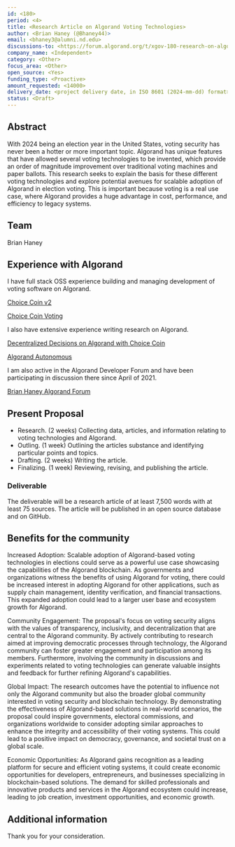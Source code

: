 ```yaml
---
id: <180>
period: <4>
title: <Research Article on Algorand Voting Technologies>
author: <Brian Haney (@Bhaney44)>
email: <bhaney3@alumni.nd.edu>
discussions-to: <https://forum.algorand.org/t/xgov-180-research-on-algorand-voting-technologies/11744>
company_name: <Independent>
category: <Other>
focus_area: <Other>
open_source: <Yes>
funding_type: <Proactive>
amount_requested: <14000>
delivery_date: <project delivery date, in ISO 8601 (2024-mm-dd) format>
status: <Draft>
---
```


## Abstract
With 2024 being an election year in the United States, voting security has never been a hotter or more important topic. Algorand has unique features that have allowed several voting technologies to be invented, which provide an order of magnitude improvement over traditional voting machines and paper ballots. This research seeks to explain the basis for these different voting technologies and explore potential avenues for scalable adoption of Algorand in election voting. This is important because voting is a real use case, where Algorand provides a huge advantage in cost, performance, and efficiency to legacy systems.

## Team
Brian Haney

## Experience with Algorand
I have full stack OSS experience building and managing development of voting software on Algorand.

<a href= "https://github.com/ChoiceCoin/v2"> Choice Coin v2 </a>

<a href= "https://github.com/ChoiceCoin/Voting"> Choice Coin Voting </a>

I also have extensive experience writing research on Algorand.

<a href="https://papers.ssrn.com/sol3/papers.cfm?abstract_id=3913316"> Decentralized Decisions on Algorand with Choice Coin </a>

<a href="https://papers.ssrn.com/sol3/papers.cfm?abstract_id=3819055"> Algorand Autonomous </a>

I am also active in the Algorand Developer Forum and have been participating in discussion there since April of 2021. 

<a href = "https://forum.algorand.org/u/bhaney44/notifications">Brian Haney Algorand Forum</a>

## Present Proposal
- Research. (2 weeks) Collecting data, articles, and information relating to voting technologies and Algorand.
- Outling. (1 week) Outlining the articles substance and identifying particular points and topics.
- Drafting. (2 weeks) Writing the article.
- Finalizing. (1 week) Reviewing, revising, and publishing the article.

### Deliverable
The deliverable will be a research article of at least 7,500 words with at least 75 sources. The article will be published in an open source database and on GitHub. 

## Benefits for the community
Increased Adoption: Scalable adoption of Algorand-based voting technologies in elections could serve as a powerful use case showcasing the capabilities of the Algorand blockchain. As governments and organizations witness the benefits of using Algorand for voting, there could be increased interest in adopting Algorand for other applications, such as supply chain management, identity verification, and financial transactions. This expanded adoption could lead to a larger user base and ecosystem growth for Algorand.

Community Engagement: The proposal's focus on voting security aligns with the values of transparency, inclusivity, and decentralization that are central to the Algorand community. By actively contributing to research aimed at improving democratic processes through technology, the Algorand community can foster greater engagement and participation among its members. Furthermore, involving the community in discussions and experiments related to voting technologies can generate valuable insights and feedback for further refining Algorand's capabilities.

Global Impact: The research outcomes have the potential to influence not only the Algorand community but also the broader global community interested in voting security and blockchain technology. By demonstrating the effectiveness of Algorand-based solutions in real-world scenarios, the proposal could inspire governments, electoral commissions, and organizations worldwide to consider adopting similar approaches to enhance the integrity and accessibility of their voting systems. This could lead to a positive impact on democracy, governance, and societal trust on a global scale.

Economic Opportunities: As Algorand gains recognition as a leading platform for secure and efficient voting systems, it could create economic opportunities for developers, entrepreneurs, and businesses specializing in blockchain-based solutions. The demand for skilled professionals and innovative products and services in the Algorand ecosystem could increase, leading to job creation, investment opportunities, and economic growth.

## Additional information
Thank you for your consideration.

